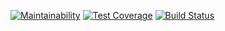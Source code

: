[![Maintainability](https://api.codeclimate.com/v1/badges/7c1890c027cc1cdaa631/maintainability)](https://codeclimate.com/github/cderche/rails-react-travisci-boilerplate/maintainability)
[![Test Coverage](https://api.codeclimate.com/v1/badges/7c1890c027cc1cdaa631/test_coverage)](https://codeclimate.com/github/cderche/rails-react-travisci-boilerplate/test_coverage)
[![Build Status](https://travis-ci.com/cderche/rails-react-travisci-boilerplate.svg?branch=master)](https://travis-ci.com/cderche/rails-react-travisci-boilerplate)